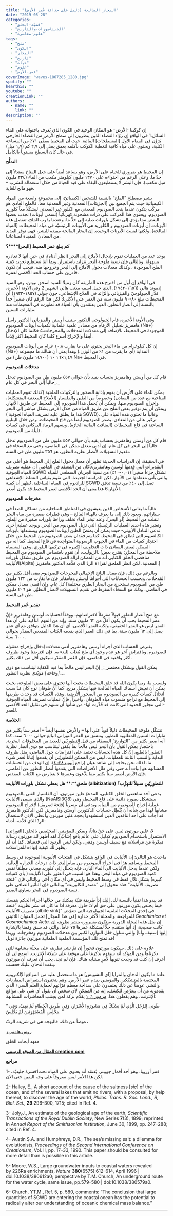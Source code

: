 ```yaml
---
title: "البحار المالحة (دليل على حداثة عُمر الأرض)"
date: "2019-05-28"
categories: 
  - "قضيّة-الخلق"
  - "الديناصورات-والتأريخ"
  - "علوم-معاصرة"
tags: 
  - "ملح"
  - "الكون"
  - "البحار"
  - "تاريخ"
  - "حياة"
  - "علوم"
  - "عمر-الأرض"
coverImage: "waves-1867285_1280.jpg"
spotify: ""
hearthis: ""
youtube: ""
creationLink: ""
authors:
  - name: ""
    link: ""
description: ""
---
```


إن كوكبنا -الأرض- هو المكان الوحيد في الكون الذي يُعرف باحتوائه على الماء السائل.1 في الواقع إن روّاد الفضاء الذين ينظرون إلى سطح الأرض من الفضاء الخارجي يَرَوْن في المقام الأول \[المسطحات\] المائية. حيث أن المحيط يغطّي ٧١٪ من المساحة الكلية، ويحتوي على مياه كافية لتغطية الكوكب بأكلمه بعمق يصل إلى ٢,٧ كم (١,٧ ميل) في حال كان السطح مستوياً بالكامل.

**التملُّح**

إن المحيط هو ضروري للحياة على الأرض، وهو يساعد أيضاً على جعل المناخ معتدلاً إلى حدّ ما. وعلى الرغم من احتواءه على ١٣٧٠ مليون كيلومتر مكعب من الماء (٣٣٤ مليون ميل مكعب)، فإن البشر لا يستطيعون البقاء على قيد الحياة من خلال استعماله للشرب – فهو مالح للغاية.

يشير مصطلح ”الملح“ بالنسبة للشخص الكيميائيّ، إلى مجموعة واسعة من المواد الكيميائية حيث يتم الجميع بين \[الجزيئات\] المعدنية وغير المعدنية معاً. فالملح العادي هو مركّب يتكون عندما يتحد الصوديوم المعدني مع الكلور غير المعدني ليشكّلا معاً كلوريد الصوديوم. ويحتوي هذا المركب على ذرات مشحونة كهربائياً (تسمى أيونات) تجذب بعضها البعض مما يؤدي إلى تشكل بلورات صلبة إلى حدٍّ ما. وعندما يذوب الملح، تنفصل هذه الأيونات. إن أيونات الصوديوم و الكلوريد هي الأيونات الرئيسيّة في مياه المحيطات \[المياه المالحة\]، ولكنها ليست الأيونات الوحيدة. إن البحار المالحة مفيدة للبشر، فهي توفر العديد من المعادن المفيدة لصناعاتنا.

**كم** **يبلغ** **عمر** **المحيط** **\[****البحر****\]****؟**

يوجد عدد من العمليات تقوم بإدخال الأملاح إلى البحر (انظر أدناه)، في حين أنها لا تغادره بسهولة. وبالتالي فإن نسبة ملوحة البحر تتزايد باستمرار. وبما أننا نستطيع تحديد كمية الملح الموجودة ، وكذلك معدلات دخول الأملاح إلى البحر وخروجها منه، فيجب أن نكون قادرين على حساب الحد الأقصى لعمره.

في الواقع إن أول من اقترح هذه الطريقة كان زميلا للسيد اسحق نيوتن، وهو السيد إدموند هالي (١٦٥٦-١٧٤٢)، الذي حمل اسمه مذنب هالي الشهير.2 وفي الآونة الأخيرة، قدّر الجيولوجيّ والفيزيائي والرّائد في العلاج الإشعاعي، جون جولي (١٨٥٧-١٩٣٣) أن المحيطات تبلغ ٨٠-٩٠ مليون سنة من العمر على الأكثر.3 لكن هذا الرقم كان صغيراً جداً بالنسبة إلى أنصار التطور، الذين يعتقدون بأن الحياة قد تطورت في المحيطات منذ مليارات السنين.

وفي الأونة الأخيرة، قام الجيولوجي الدكتور ستيف أوستن والفيزيائي الدكتور راسل هامفريز بتحليل الأرقام من مصادر علمية علمانية لكميات أيونات الصوديوم (Na+) الموجودة في المحيط، بالإضافة إلى معدلات المدخلات والمخرجات.4 فكلما كان الإدخال أبطأ والإخراج أسرع كلما كان المحيط أكثر قِدَماً.

إن كل كيلوغرام من ماء البحر يحتوي على ما يقارب ١٠,٨ غرام من أيونات الصوديوم (Na+) المذابة (أي ما يقرب من ١٪ من الوزن.) وهذا يعني أن هنالك ما مجموعه ١,٤٧×١٠ ١٦ (١٤٧٠٠ مليون طن) من Na+ في المحيط.

**مدخلات** **الصوديوم**

قام كل من أوستن وهامفريز بحساب يفيد بأن حوالي ٤٥٧ مليون طن من الصوديوم تدخل حالياً إلى البحر في كل عام_._

يمكن للماء على الأرض أن يقوم بإذابة الصخور والتركيبات الملحية (كذلك تقوم العمليات المناخية مع عدد من المعادن) وخصوصاً من الطين والفلسبار \[الأملاح المعدنية المتشكلة\]، وإخراج الصوديوم منها. ويمكن أن يُحمل هذا الصوديوم إلى المحيط عن طريق الأنهار. ويمكن أن يتم توفير بعض الملح عن طريق المياه من خلال الأرض بشكل مباشر إلى البحر ( هذا ما يطلق عليه تصريف المياه الجوفية SGWD). وغالباً ما تحتوي هذه المياه على تركيز عالي من المعادن. يصدر الصوديوم أيضاً من قاع المحيطات، ومن خلال الينابيع الساخنة في قاع المحيطات (المنافث المائية الحارّة). ويسهم الرماد البركاني في كميات قليلة من الصوديوم.

قام كل من أوستن وهامفريز بحساب يفيد بأن حوالي ٤٥٧ مليون طن من الصوديوم تدخل حالياً إلى البحر في كل عام. إن أدنى معدل ممكن في الماضي، وحتى مع السخاء في تقديم التسهيلات لأنصار نظرية التطور، هو ٣٥٦ مليون طن في السنة.

في الحقيقة، إن الدراسات الحديثة تظهر أن معدل دخول الملح إلى المحيط هو أعلى من التقديرات التي قدمها أوستن وهامفريز.5كان من المعتقد في الماضي أن عملية تصريف المياه الجوفية SGWD تشكل جزءاً صغيراً (٠,٠١-١٠٪) من نسبة الجريان السطحي للمياه والتي يأتي معظمها من الأنهار، لكن الدراسة الجديدة، التي تقوم بقياس النشاط الإشعاعي للراديوم في المياه الساحلية، تُظهر أن كمية SGWD تصل إلى ٤٠٪ من نسبة تدفق الأنهار.6 هذا يعني أن الحد الأقصى لعمر المحيط قد يكون أصغر.

**مخرجات** **الصوديوم**

غالباً ما يعاني الأشخاص الذين يعيشون في المناطق الساحلية من مشاكل الصدأ في سياراتهم. ويعود ذلك إلى ما يعرف بالهباء المالح – وهي قطرات صغيرة من مياه البحر تنفلت من المحيط \[أو البحر\]، وعند تبخر الماء تخلف وراءها بلورات صغيرة من الملح. وتعتبر هذه احدى العمليات الرئيسيّة التي تزيل الصوديوم من البحر. ويوجد عملية أُخرى تدعى التبادل الأيوني- حيث يمكن أن يمتصّ الطين أيونات الصوديوم ويستبدلها بأيونات الكالسيوم التي تُطلق في المحيط. كما يتم فقدان بعض الصوديوم من المحيط من خلال احتجاز كميات من الماء في الجيوب الرسوبية المتواجدة في قاع المحيط. كما أنه من الممكن لبعض المعادن ذات التجاويف الكبيرة في تركيبها البلوري، وهي المسماة الزيوليت، أن تقوم بامتصاص الصوديوم من المحيط. \[ملاحظة من المحرَّر: يقترح بعض مناهضي الخلق الكتابي أنه من الممكن ازالة الصوديوم عن طريق تشكل بلورات الألبايت(Alpite) المعدنية، لكن انظر الملحق لقراءة الردّ الذي قدَّمه الدكتور هامفريز.\]

وبالرغم من ذلك، فإن معدل الناتج الإجمالي لمخرجات للصوديوم يبقى أقل بكثير من المُدخلات. وبحسب الحسابات التي أجراها أوستن وهامفاير فإن ما يقارب من ١٢٢ مليون طن من الصوديوم تستخرج من البحار \[بطرق مختلفة\] كل عام. وإن أقصى معدل ممكن في الماضي، وذلك مع السخاء المفرط في تقديم التسهيلات لأنصار التطوُّر، هو ٢٠٦ مليون طن في السنة.

**تقدير** **عُمر** **المحيط**

مع منح أنصار التطور قبولاً مفرطاً لافتراضاتهم، ووفقاً لحسابات أوستن وهامفريز فإنَّ عمر المحيط يجب أن يكون أقلّ من ٦٢ مليون سنة. وإنه من المهم التأكيد على أن هذا العمر ليس هو العمر الحقيقي، ولكنه العمر الأقصى. أي أن هذا الدليل يتوافق مع أي عمر يصل إلى ٦٢ مليون سنة، بما في ذلك العمر الذي يقدمه الكتاب المقدس المقدّر بحوالي ٦٠٠٠ سنة.

يفترض الحساب الذي أجراه أوستن وهامفريز أدنى معدلات إدخال وإخراج معقولة للصوديوم, وبافتراض آخر هو عدم وجود أي ملح مُذاب للبدء به. فإن افترضنا وجود ظروف أكثر واقعية في الماضي، فإن العُمر المقدّر سيكون أقل من ذلك بكثير.

يمكن القول وبشكل مختصر_:_ إنَّ البحر ليس مالحاً بما فيه الكفاية ليتناسب مع ذوق _\[_وحاجة_\]_ مؤيّدي نظرية التطور_._

ولسبب ما، ربما يكون الله قد خلق المحيطات بحيث أنها تحتوي على بعض الملوحة، بحيث يمكن أن تعيش أسماك المياه المالحة فيها بشكل مريح. كما أنَّ طوفان نوح كان قدّ سبب انحلال كميات كبيرة من الصوديوم من الصخور الأرضية. وهذه الكميات قد وجدت طريقها إلى المحيط مع تراجع منسوب مياه الطوفان. وأخيراً، فإنّ عمليات تصريف المياه الجوفية -التي تتجاوز الحدود التي كانت قد قُدِّرت لها- من شأنها أن تسهم في تقليل الحد الأقصى للعمر.

**الخلاصة**

تشكّل ملوحة المحيطات دليلاً قوياً على أنها – والأرض نفسها أيضاً – أصغر سناً بكثير من مليارات السنين المطلوبة للتطور، وتتسق مع العمر التوراتي البالغ حوالي ٦٠٠٠ سنة. كما أنه أصغر بكثير من ”التواريخ“ المعطاة من قبل التطوريّين للعديد من المخلوقات البحرية. باختصار يمكن القول بأن البحر ليس مالحاً بما يكفي ليتناسب مع ذوق أنصار نظرية التطور! بالطبع، إنّ كل هذه الحسابات تعتمد على افتراضات حول الماضي، مثل ظروف البداية والنسب الثابتة للعمليات. ليس من الممكن للتطوريّين أن يقدموا إثباتاً لعمر شيء ما. لذلك نحن بحاجة إلى شاهد عيان (راجع [أيوب ٣٨: ٤](https://biblia.com/bible/ar-vandyke/Job38.4)). إن الهدف من الحسابات المشابهة هو إثبات أنه حتى وفي ظل الافتراضات التي يقدمها أنصار التطور عن الماضي، فإن الأرض أصغر سناً بكثير مما يدَّعون وعمرها لا يتعارض مع الكتاب المقدس.

**ملحق****:** **هل** **يعطي** **تشكل** **بلورات** **الألبايت** **(albitization)** **للتطوريّين** **سبيلاً** **للتهرُّب؟**

يدعي أحد مناهضي الخلق الكتابي، المدعوّ غلين مورتون، أن الفلسبار الغني بالصوديوم والذي يسمى الألبايت (NaAlSi3O8) سيتشكل بصورة دائمة على قاع المحيط، وهي عملية إخراج للصوديوم من المياه. ويدعي أن مسرباً (فتحة تصريف) لإخراج الصوديوم مشابهاً لهذا من شأنه أن يُبْطِل حسابات الدكتورين أوستن وهامفريز. لكن الدكتور هامفريز قد أجاب على أحد الناقدين الذين استشهدوا بحجة غلين مورتون وأعطى الإذن لاستعمال الردّ الذي قدَّمه، أدناه:

لا، غلين مورتون ليس على حقّ بتاتاً، ويمكن للمؤمنين المخلصين بالخلق \[التوراتي\] الاستمرار باستخدام الصوديوم كدليل على عالم يافع \[شابّ\]. لقد أظهر لك مورتون رسالة مبكرة من مراسلاته مع ستيف أوستن ومعي، ولكن ليس الردود التي قدمناها. كما أنه لم يظهر لك كيفية إنهاءه للمراسلات.

ماحدث هو التالي: إن الألبايت في الواقع يتشكل في الفتحات الأنبوبية الموجودة في وسط المحيط ويساهم هذا في اخراج الصوديوم من مياه البحر ذات درجات الحرارة العالية. ولكن عندما يدخل الألبايت الى الماء البارد، فإنه يتحلَّل إلى كلوريد معدني مطلقاً نفس كمية الصوديوم في مياه البحر. وهذا هو السبب في العثور على الألبايت ( بأي كميات كبيرة) بشكل تلال فقط في وسط المحيط وليس في أي مكان آخر. وبالتالي فإن ”فتحة تصريف الألبايت“ هذه تتحول إلى ”مصدر للكلوريت“ وبالتالي فإن التأثير الصافي على نسبة الصوديوم في البحر يساوي الصفر.

قد يبدو هذا تقنياً بالنسبة لك. إليك إذاً طريقة فنيّة يمكنك من خلالها اجراء الحكم بنفسك فيما يختص بكون مورتون على حق أم لا: حاول معرفة اذا ما كان قد نشر نظريته ”فتحة تصريف الألبايت \[albite sink\]“ في إحدى المجلات العلمية الجيولوجية التي تتعرّض للمراجعة، والمجلة الأكثر جدارة \[في هذا المجال\] تحمل العنوان اللاتيني _Geochimica et Cosmochimica Acta._ إن مثل هذه المجلة الدورية ستكون مسرورة بنشر نظريته إن كانت صحيحة، إذ أنها ستقدم حلّاً لمشكلة عمرها ٧٥ عاماً، والتي قد سبق وقمنا بالإشارة إليها \[ستيف وأنا\] والتي تتناول خلل التوازن الكبير بين مدخلات الصوديوم ومخرجاته. وربما قد تمنح تلك المؤسسة العلمية العلمانية مورتون جائزة نوبل!

علاوة على ذلك، سيكون مورتون فخوراً إن تمَّ نشر نظريته على مجلّة مشابهة للتي ذكرناها ومن المؤكد أنه سيقوم بذكرها على موقعة على شبكة الإنترنت. اسمح لي أن أعرف إن كنت قد وجدت تنويهاً لأمرٍ مشابه هناك. فإن لم تجد، يجب أن تعرف أن مورتون ينفث الدخان عليك فحسب.

عادة ما يكون الدخان والمرايا \[اي التشويش\] هو ما ستحصل عليه من المواقع الإلكترونية المختصة بالمتشككين والمؤمنين بقدم عمر الأرض. وهم يتجنبون استعراض المقارنات والنشر. عوضاً عن ذلك يعتمدون على سذاجة معظم قرّائهم لحماية العلم السيء الذي يقدمونه من أن يتعرّض للكشف. إنه من الممكن لأي شخص أن يقول أي شي على مواقع الإنترنت، وهم يفعلون هذا. [مزمور ١: ١](https://biblia.com/bible/ar-vandyke/Psalm1.1) يقدّم بركة لمن يجتنب المعاشرات المشابهة:

” طُوبَى لِلرَّجُلِ الَّذِي لَمْ يَسْلُكْ فِي مَشُورَةِ الأَشْرَارِ، وَفِي طَرِيقِ الْخُطَاةِ لَمْ يَقِفْ، وَفِي مَجْلِسِ الْمُسْتَهْزِئِينَ لَمْ يَجْلِسْ. “

عوضاً عن ذلك، فالبهجة هي في شريعة الربّ،

[روس هامفريز](https://creation.com/d-russell-humphreys-cv)

معهد أبحاث الخلق

**[المقال من الموقع الرسمي creation.com](https://creation.com/%D8%A7%D9%84%D8%A8%D8%AD%D8%A7%D8%B1-%D8%A7%D9%84%D9%85%D8%A7%D9%84%D8%AD%D8%A9-%D8%AF%D9%84%D9%8A%D9%84-%D8%B9%D9%84%D9%89-%D8%AD%D8%AF%D8%A7%D8%AB%D8%A9-%D8%B9%D9%8F%D9%85%D8%B1-%D8%A7%D9%84%D8%A3%D8%B1%D8%B6)** 

**مراجع**

1- قمر أوروبا، وهو أحد أقمار جوبيتر، يُعتقد أنه يحتوي على المياه تحت1قشرة جليديّة، لكن هذا الأمر ليس معروفاً على وجه اليقين حتى الآن.

2- Halley, E., A short account of the cause of the saltness \[_sic_\] of the ocean, and of the several lakes that emit no rivers; with a proposal, by help thereof, to discover the age of the world, _Philos. Trans. R. Soc. Lond., B, Biol. Sci._, **29**:296–300, 1715; cited in Ref. 4.

3- Joly,J., An estimate of the geological age of the earth, _Scientific Transactions of the Royal Dublin Society_, New Series **7**(3), 1899; reprinted in _Annual Report of the Smithsonian Institution_, June 30, 1899, pp. 247–288; cited in Ref. 4.

4- Austin S.A. and Humphreys, D.R., The sea’s missing salt: a dilemma for evolutionists, _Proceedings of the Second International Conference on Creationism_, Vol. II, pp. 17–33, 1990. This paper should be consulted for more detail than is possible in this article.

5- Moore, W.S., Large groundwater inputs to coastal waters revealed by 226Ra enrichments, _Nature_ **380**(6575):612–614, April 1996 | doi:10.1038/380612a0; perspective by T.M. Church, An underground route for the water cycle, same issue, pp.579–580 | doi:10.1038/380579a0.

6- Church, YT.M., Ref. 5, p. 580, comments: “The conclusion that large quantities of SGWD are entering the coastal ocean has the potential to radically alter our understanding of oceanic chemical mass balance.”

* * *
